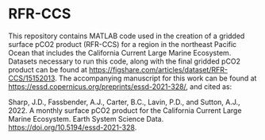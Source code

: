 # RFR-CCS

This repository contains MATLAB code used in the creation of a gridded surface pCO2 product (RFR-CCS) for a region in the northeast Pacific Ocean that includes the California Current Large Marine Ecosystem. Datasets necessary to run this code, along with the final gridded pCO2 product can be found at https://figshare.com/articles/dataset/RFR-CCS/15152013. The accompanying manuscript for this work can be found at https://essd.copernicus.org/preprints/essd-2021-328/, and cited as:

Sharp, J.D., Fassbender, A.J., Carter, B.C., Lavin, P.D., and Sutton, A.J., 2022. A monthly surface pCO2 product for the California Current Large Marine Ecosystem. Earth System Science Data. https://doi.org/10.5194/essd-2021-328.
